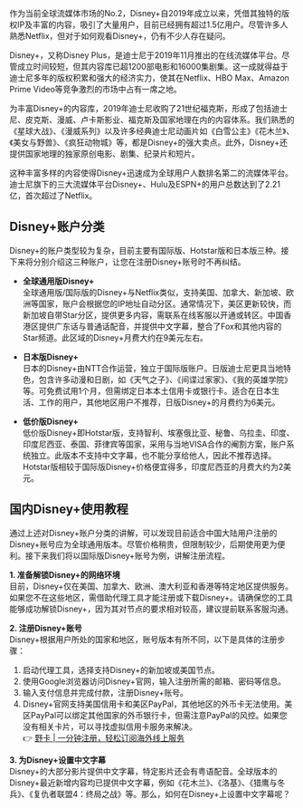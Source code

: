 作为当前全球流媒体市场的No.2，Disney+自2019年成立以来，凭借其独特的版权IP及丰富的内容，吸引了大量用户，目前已经拥有超过1.5亿用户。尽管许多人熟悉Netflix，但对于如何观看Disney+，仍有不少人存在疑问。

Disney+，又称Disney Plus，是迪士尼于2019年11月推出的在线流媒体平台。尽管成立时间较短，但其内容库已超1200部电影和16000集剧集。这一成就得益于迪士尼多年的版权积累和强大的经济实力，使其在Netflix、HBO Max、Amazon Prime Video等竞争激烈的市场中占有一席之地。

为丰富Disney+的内容库，2019年迪士尼收购了21世纪福克斯，形成了包括迪士尼、皮克斯、漫威、卢卡斯影业、福克斯及国家地理在内的内容体系。我们熟悉的《星球大战》、《漫威系列》以及许多经典迪士尼动画片如《白雪公主》《花木兰》、《美女与野兽》、《疯狂动物城》等，都是Disney+的强大卖点。此外，Disney+还提供国家地理的独家原创电影、剧集、纪录片和短片。

这种丰富多样的内容使得Disney+迅速成为全球用户人数排名第二的流媒体平台。迪士尼旗下的三大流媒体平台Disney+、Hulu及ESPN+的用户总数达到了2.21亿，首次超过了Netflix。

## Disney+账户分类

Disney+的账户类型较为复杂，目前主要有国际版、Hotstar版和日本版三种。接下来将分别介绍这三种账户，让您在注册Disney+账号时不再纠结。

- **全球通用版Disney+**  
  全球通用版/国际版的Disney+与Netflix类似，支持美国、加拿大、新加坡、欧洲等国家，账户会根据您的IP地址自动分区。通常情况下，美区更新较快，而新加坡自带Star分区，提供更多内容，需联系在线客服以开通或转区。中国香港区提供广东话与普通话配音，并提供中文字幕，整合了Fox和其他内容的Star频道。此区域的Disney+月费大约在9美元左右。

- **日本版Disney+**  
  日本的Disney+由NTT合作运营，独立于国际版账户。日版迪士尼更具当地特色，包含许多动漫和日剧，如《天气之子》、《间谍过家家》、《我的英雄学院》等。可免费试用1个月，但需绑定日本本土信用卡或银行卡。适合在日本生活、工作的用户，其他地区用户不推荐，日版Disney+的月费约为6美元。

- **低价版Disney+**  
  低价版Disney+即Hotstar版，支持智利、埃塞俄比亚、秘鲁、乌拉圭、印度、印度尼西亚、泰国、菲律宾等国家，采用与当地VISA合作的阉割方案，账户系统独立。此版本不支持中文字幕，也不能分享给他人，因此不推荐选择。Hotstar版相较于国际版Disney+价格便宜得多，印度尼西亚的月费大约为2美元。

## 国内Disney+使用教程

通过上述对Disney+账户分类的讲解，可以发现目前适合中国大陆用户注册的Disney+账号应为全球通用版本。尽管价格稍贵，但限制较少，后期使用更为便利。接下来我们将以国际版Disney+账号为例，讲解注册流程。

**1. 准备解锁Disney+的网络环境**  
目前，Disney+仅在美国、加拿大、欧洲、澳大利亚和香港等特定地区提供服务。如果您不在这些地区，需借助代理工具才能注册或下载Disney+。请确保您的工具能够成功解锁Disney+，因为其对节点的要求相对较高，建议提前联系客服沟通。

**2. 注册Disney+账号**  
Disney+根据用户所处的国家和地区，账号版本有所不同，以下是具体的注册步骤：

1. 启动代理工具，选择支持Disney+的新加坡或美国节点。  
2. 使用Google浏览器访问Disney+官网，输入注册所需的邮箱、密码等信息。  
3. 输入支付信息并完成付款，注册Disney+账号。  
4. Disney+官网支持美国信用卡和美区PayPal，其他地区的外币卡无法使用。美区PayPal可以绑定其他国家的外币银行卡，但需注意PayPal的风控。如果您没有相关卡片，可以寻找虚拟信用卡服务来解决。  
👉 [野卡 | 一分钟注册，轻松订阅海外线上服务](https://bit.ly/bewildcard)

**3. 为Disney+设置中文字幕**  
Disney+的大部分影片提供中文字幕，特定影片还会有粤语配音。全球版本的Disney+最近新增内容均已提供中文字幕，例如《花木兰》、《洛基》、《猎鹰与冬兵》、《复仇者联盟4：终局之战》等。那么，如何在Disney+上设置中文字幕呢？